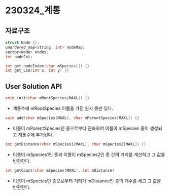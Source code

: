 # 230324_계통

## 자료구조

```cpp
struct Node {};
unordered_map<string, int> nodeMap;
vector<Node> nodes;
int nodeCnt;
```

```cpp
int get_nodeIndex(char mSpecies[]) {}
int get_LCA(int x, int y) {}
```

## User Solution API

```cpp
void init(char mRootSpecies[MAXL]) {}
```
- 계통수에 mRootSpecies 이름을 가진 원시 종만 있다.

```cpp
void add(char mSpecies[MAXL], char mParentSpecies[MAXL]) {}
```
- 이름이 mParentSpecies인 종으로부터 진화하여 이름이 mSpecies 종이 생성되고 계통수에 추가된다.

```cpp
int getDistance(char mSpecies1[MAXL], char mSpecies2[MAXL]) {}
```
- 이름이 mSpecies1인 종과 이름이 mSpecies2인 종 간의 거리를 계산하고 그 값을 반환한다.

```cpp
int getCount(char mSpecies[MAXL], int mDistance)
```
- 이름이 mSpecies인 종으로부터 거리가 mDistance인 종의 개수를 세고 그 값을 반환한다.
